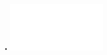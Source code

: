- ![妙趣横生博弈论 事业与人生的成功之道 ((美) A.K.迪克西特 等 著 董志强 等 译) (Z-Library).pdf](../assets/妙趣横生博弈论_事业与人生的成功之道_((美)_A.K.迪克西特_等_著_董志强_等_译)_(Z-Library)_1676709879533_0.pdf)